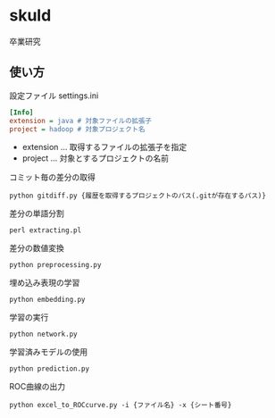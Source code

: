 # skuld
卒業研究

## 使い方
設定ファイル settings.ini
```ini
[Info]
extension = java # 対象ファイルの拡張子
project = hadoop # 対象プロジェクト名
```
* extension … 取得するファイルの拡張子を指定
* project … 対象とするプロジェクトの名前

コミット毎の差分の取得
```
python gitdiff.py {履歴を取得するプロジェクトのパス(.gitが存在するパス)}
```

差分の単語分割
```
perl extracting.pl
```

差分の数値変換
```
python preprocessing.py
```

埋め込み表現の学習
```
python embedding.py
```

学習の実行
```
python network.py
```

学習済みモデルの使用
```
python prediction.py
```

ROC曲線の出力
```
python excel_to_ROCcurve.py -i {ファイル名} -x {シート番号}
```